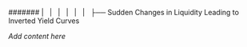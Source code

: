 ####### |   |   |   |   |   |   ├── Sudden Changes in Liquidity Leading to Inverted Yield Curves

*Add content here*
